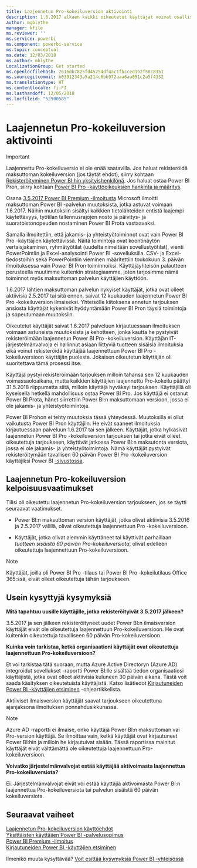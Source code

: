 ```yaml
---
title: Laajennetun Pro-kokeiluversion aktivointi
description: 1.6.2017 alkaen kaikki oikeutetut käyttäjät voivat osallistua Power BI -palvelun laajennettuun Pro-kokeiluversioon.
author: mgblythe
manager: kfile
ms.reviewer: ''
ms.service: powerbi
ms.component: powerbi-service
ms.topic: conceptual
ms.date: 12/03/2018
ms.author: mblythe
LocalizationGroup: Get started
ms.openlocfilehash: 2616db7825fd45254df4ac1fbcced1b2f58c8351
ms.sourcegitcommit: b03912343a5a214c6bb972aaa6aa051c2a5f4332
ms.translationtype: HT
ms.contentlocale: fi-FI
ms.lasthandoff: 12/05/2018
ms.locfileid: "52900585"
---
```

# <a name="extended-pro-trial-activation"></a>Laajennetun Pro-kokeiluversion aktivointi

> [!IMPORTANT]
> Laajennettu Pro-kokeiluversio ei ole enää saatavilla. Jos haluat rekisteröidä maksuttoman kokeiluversion (jos täytät ehdot), siirry kohtaan [Rekisteröityminen Power BI:hin yksityishenkilönä](service-self-service-signup-for-power-bi.md). Jos haluat ostaa Power BI Pron, siirry kohtaan [Power BI Pro -käyttöoikeuksien hankinta ja määritys](service-admin-purchasing-power-bi-pro.md).

Osana [3.5.2017 Power BI Premium -ilmoitusta](https://powerbi.microsoft.com/blog/microsoft-accelerates-modern-bi-adoption-with-power-bi-premium/) Microsoft ilmoitti maksuttoman Power BI -palvelun muutoksista, jotka astuvat voimaan 1.6.2017. Näihin muutoksiin sisältyi kaikkien tietolähteiden entistä laajempi käytettävyys, työtilan tallennusrajojen nosto ja päivitys- ja suoratoistonopeuden nostaminen Power BI Prota vastaavaksi.

Samalla ilmoitettiin, että jakamis- ja yhteistyötoiminnot ovat vain Power BI Pro -käyttäjien käytettävissä. Näitä toimintoja ovat koontinäytön vertaisjakaminen, ryhmätyötilat (uudelta nimeltään sovellustyötilat), vienti PowerPointiin ja Excel-analysointi Power BI -sovelluksilla. CSV- ja Excel-tiedostoihin sekä PowerPointiin vieminen määritettiin toukokuun 3. päivän ilmoituksessa vain Power BI Pron toiminnoiksi. Käyttäjäyhteisön palautteen perusteella muutimme kuitenkin strategiaamme, joten tarjosimme nämä toiminnot myös maksuttoman palvelun käyttäjien käyttöön.

1.6.2017 lähtien maksuttoman palvelun nykyiset käyttäjät, jotka ovat olleet aktiivisia 2.5.2017 tai sitä ennen, saivat 12 kuukauden laajennetun Power BI Pro -kokeiluversion ilmaiseksi. Yhteisölle kiitoksena annetun tarjouksen ansiosta käyttäjät kykenivät hyödyntämään Power BI Pron täysiä toimintoja ja sopeutumaan muutoksiin.

Oikeutetut käyttäjät saivat 1.6.2017 palveluun kirjautuessaan ilmoituksen voimaan astuneista muutoksista ja kehotteen, jonka kautta he pystyivät rekisteröimään laajennetun Power BI Pro -kokeiluversion. Käyttäjän IT-järjestelmänvalvoja ei hallinnut asiaan liittyviä tuotteen sisäisiä ilmoituksia eikä voinut rekisteröidä käyttäjää laajennettuun Power BI Pro -kokeiluversioon käyttäjän puolesta. Jokaisen oikeutetun käyttäjän oli suoritettava tämä prosessi itse.

Käyttäjä pystyi rekisteröimään tarjouksen milloin tahansa sen 12 kuukauden voimassaoloaikana, mutta kaikkien käyttäjien laajennettu Pro-kokeilu päättyi 31.5.2018 riippumatta siitä, milloin käyttäjä hyväksyi tarjouksen. Käyttäjillä oli kyseisellä hetkellä mahdollisuus ostaa Power BI Pro. Jos käyttäjä ei ostanut Power BI Prota, hänet siirrettiin Power BI:n maksuttomaan versioon, jossa ei ole jakamis- ja yhteistyötoimintoja.

Power BI Prohon ei tehty muutoksia tässä yhteydessä. Muutoksilla ei ollut vaikutusta Power BI Pron käyttäjiin. He eivät saaneet ilmoituksia kirjautuessaan palveluun 1.6.2017 tai sen jälkeen. Käyttäjät, jotka hylkäsivät laajennetun Power BI Pro -kokeiluversion tarjouksen tai jotka eivät olleet oikeutettuja tarjoukseen, käyttivät jatkossa Power BI:n maksutonta versiota, jossa ei ole jakamis- ja yhteistyötoimintoja. Nämä käyttäjät pystyivät rekisteröitymään tavallisen 60 päivän Power BI Pro -kokeiluversion käyttäjiksi Power BI [-sivustossa](https://powerbi.microsoft.com/get-started/).

## <a name="eligibility-for-extended-pro-trial"></a>Laajennetun Pro-kokeiluversion kelpoisuusvaatimukset

Tilisi oli oikeutettu laajennetun Pro-kokeiluversion tarjoukseen, jos se täytti seuraavat vaatimukset.

* Power BI:n maksuttoman version käyttäjät, jotka olivat aktiivisia 3.5.2016 ja 2.5.2017 välillä, olivat oikeutettuja laajennettuun Pro -kokeiluversioon.

* Käyttäjät, jotka olivat aiemmin käyttäneet tai käyttivät parhaillaan *tuotteen sisäistä 60 päivän Pro-kokeiluversiota*, olivat edelleen oikeutettuja laajennettuun Pro-kokeiluversioon.

> [!NOTE]
> Käyttäjät, joilla oli Power BI Pro -tilaus tai Power BI Pro -kokeilutilaus Office 365:ssä, eivät olleet oikeutettuja tähän tarjoukseen.

## <a name="frequently-asked-questions"></a>Usein kysyttyjä kysymyksiä

**Mitä tapahtuu uusille käyttäjille, jotka rekisteröityivät 3.5.2017 jälkeen?**

3.5.2017 ja sen jälkeen rekisteröityneet uudet Power BI:n ilmaisversion käyttäjät eivät ole oikeutettuja laajennettuun Pro-kokeiluversioon. He ovat kuitenkin oikeutettuja tavalliseen 60 päivän Pro-kokeiluversioon.

**Kuinka voin tarkistaa, ketkä organisaationi käyttäjät ovat oikeutettuja laajennettuun Pro-kokeiluversioon?**

Et voi tarkistaa tätä suoraan, mutta Azure Active Directoryn (Azure AD) integroidut sovellukset -raportti Power BI:lle sisältää tiedon organisaatiosi käyttäjistä, jotka ovat olleet aktiivisia kuluneen 30 päivän aikana. Tästä voit saada käsityksen oikeutetuista käyttäjistä. Katso lisätiedot [Kirjautuneiden Power BI -käyttäjien etsiminen](service-admin-access-usage.md) -ohjeartikkelista.

Aktiiviset ilmaisversion käyttäjät saavat tarjoukseen oikeutettuna ajanjaksona ilmoituksen ponnahdusikkunassa.

> [!NOTE]
> Azure AD -raportti ei ilmaise, onko käyttäjä Power BI:n maksuttoman vai Pro-version käyttäjä. Se ilmoittaa vain, ketkä käyttäjät ovat kirjautuneet Power BI:hin ja milloin he kirjautuivat sisään. Tässä raportissa mainitut käyttäjät eivät välttämättä ole oikeutettuja laajennettuun Pro-kokeiluversioon.

**Voivatko järjestelmänvalvojat estää käyttäjää aktivoimasta laajennettua Pro-kokeiluversiota?**

Ei. Järjestelmänvalvojat eivät voi estää käyttäjiä aktivoimasta Power BI:n laajennettua Pro-kokeiluversiota tai palvelun sisäistä 60 päivän kokeiluversiota.

## <a name="next-steps"></a>Seuraavat vaiheet

[Laajennetun Pro-kokeiluversion käyttöehdot](https://aka.ms/power-bi-trial)  
[Yksittäisten käyttäjien Power BI -palvelusopimus](https://powerbi.microsoft.com/terms-of-service/)  
[Power BI Premium -ilmoitus](https://aka.ms/pbipremium-announcement)  
[Kirjautuneiden Power BI -käyttäjien etsiminen](service-admin-access-usage.md)

Ilmenikö muuta kysyttävää? [Voit esittää kysymyksiä Power BI -yhteisössä](https://community.powerbi.com/)